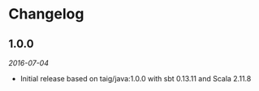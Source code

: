 # Changelog

## 1.0.0

_2016-07-04_

 * Initial release based on taig/java:1.0.0 with sbt 0.13.11 and Scala 2.11.8